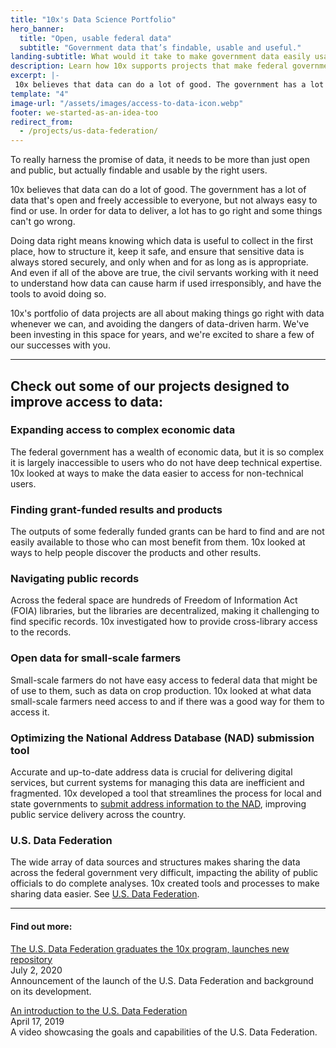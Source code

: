 ```yaml
---
title: "10x's Data Science Portfolio"
hero_banner:
  title: "Open, usable federal data"
  subtitle: "Government data that’s findable, usable and useful."
landing-subtitle: What would it take to make government data easily usable?
description: Learn how 10x supports projects that make federal government data open, findable, usable, and safe to use. 
excerpt: |-
 10x believes that data can do a lot of good. The government has a lot of data that's open and freely accessible to everyone, but not always easy to find or use. In order for data to deliver, a lot has to go right and some things can't go wrong. 
template: "4"
image-url: "/assets/images/access-to-data-icon.webp"
footer: we-started-as-an-idea-too
redirect_from: 
  - /projects/us-data-federation/
---
```

<p class="usa-intro">  
  To really harness the promise of data, it needs to be more than just open and public, but actually findable and usable by the right users. 
</p>

10x believes that data can do a lot of good. The government has a lot of data that's open and freely accessible to everyone, but not always easy to find or use. In order for data to deliver, a lot has to go right and some things can't go wrong. 

Doing data right means knowing which data is useful to collect in the first place, how to structure it, keep it safe, and ensure that sensitive data is always stored securely, and only when and for as long as is appropriate. And even if all of the above are true, the civil servants working with it need to understand how data can cause harm if used irresponsibly, and have the tools to avoid doing so.

10x's portfolio of data projects are all about making things go right with data whenever we can, and avoiding the dangers of data-driven harm. We've been investing in this space for years, and we're excited to share a few of our successes with you.

---

## Check out some of our projects designed to improve access to data:

### Expanding access to complex economic data

The federal government has a wealth of economic data, but it is so complex it is largely inaccessible to users who do not have deep technical expertise. 10x looked at ways to make the data easier to access for non-technical users.

### Finding grant-funded results and products

The outputs of some federally funded grants can be hard to find and are not easily available to those who can most benefit from them. 10x looked at ways to help people discover the products and other results.

### Navigating public records

Across the federal space are hundreds of Freedom of Information Act (FOIA) libraries, but the libraries are decentralized, making it challenging to find specific records. 10x investigated how to provide cross-library access to the records.

### Open data for small-scale farmers

Small-scale farmers do not have easy access to federal data that might be of use to them, such as data on crop production. 10x looked at what data small-scale farmers need access to and if there was a good way for them to access it.

### Optimizing the National Address Database (NAD) submission tool

Accurate and up-to-date address data is crucial for delivering digital services, but current systems for managing this data are inefficient and fragmented. 10x developed a tool that streamlines the process for local and state governments to <a class="usa-link usa-link--external" rel="noreferrer" target="_blank" href="https://github.com/GSA-TTS/10x-nad-st">submit address information to the NAD</a>, improving public service delivery across the country.

### U.S. Data Federation
The wide array of data sources and structures makes sharing the data across the federal government very difficult, impacting the ability of public officials to do complete analyses. 10x created tools and processes to make sharing data easier. See <a class="usa-link usa-link--external" rel="noreferrer" target="_blank" href="https://federation.data.gov/">U.S. Data Federation</a>.

---

#### Find out more:

<p>
  <a class="usa-link usa-link--external" rel="noreferrer" target="_blank" href="https://digital.gov/2020/07/02/us-data-federation-graduates-10x-program/">
    The U.S. Data Federation graduates the 10x program, launches new repository
  </a>
  <br>
  July 2, 2020
  <br>
  Announcement of the launch of the U.S. Data Federation and background on its development.
</p>

<p>
  <a class="usa-link usa-link--external" rel="noreferrer" target="_blank" href="https://digital.gov/event/2019/04/17/an-introduction-us-data-federation/">
    An introduction to the U.S. Data Federation
  </a>
  <br>
  April 17, 2019
  <br>
  A video showcasing the goals and capabilities of the U.S. Data Federation.
</p>